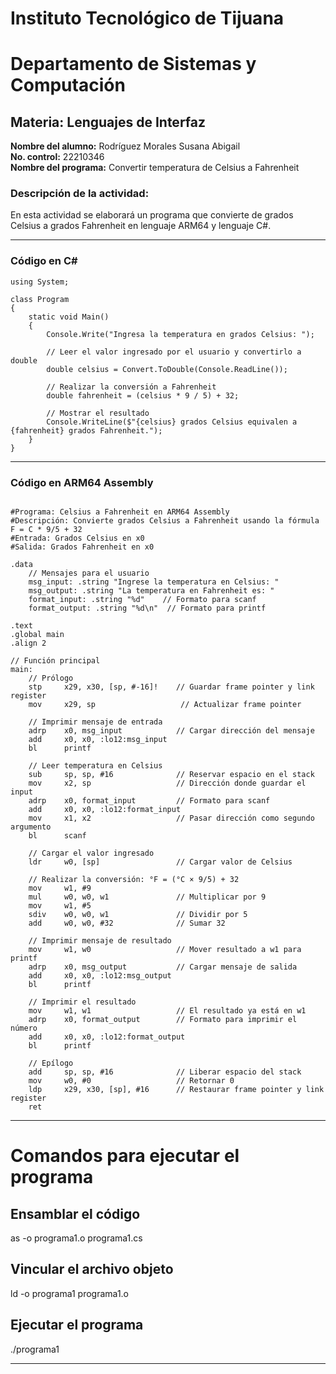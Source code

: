 # Instituto Tecnológico de Tijuana
# Departamento de Sistemas y Computación
## Materia: Lenguajes de Interfaz

**Nombre del alumno:** Rodríguez Morales Susana Abigail  
**No. control:** 22210346  
**Nombre del programa:** Convertir temperatura de Celsius a Fahrenheit  

### Descripción de la actividad:
En esta actividad se elaborará un programa que convierte de grados Celsius a grados Fahrenheit en lenguaje ARM64 y lenguaje C#.

---

### Código en C#
~~~
using System;

class Program
{
    static void Main()
    {
        Console.Write("Ingresa la temperatura en grados Celsius: ");
        
        // Leer el valor ingresado por el usuario y convertirlo a double
        double celsius = Convert.ToDouble(Console.ReadLine());
        
        // Realizar la conversión a Fahrenheit
        double fahrenheit = (celsius * 9 / 5) + 32;
        
        // Mostrar el resultado
        Console.WriteLine($"{celsius} grados Celsius equivalen a {fahrenheit} grados Fahrenheit.");
    }
}
~~~

---

### Código en ARM64 Assembly

~~~

#Programa: Celsius a Fahrenheit en ARM64 Assembly
#Descripción: Convierte grados Celsius a Fahrenheit usando la fórmula F = C * 9/5 + 32
#Entrada: Grados Celsius en x0
#Salida: Grados Fahrenheit en x0

.data
    // Mensajes para el usuario
    msg_input: .string "Ingrese la temperatura en Celsius: "
    msg_output: .string "La temperatura en Fahrenheit es: "
    format_input: .string "%d"    // Formato para scanf
    format_output: .string "%d\n"  // Formato para printf

.text
.global main
.align 2

// Función principal
main:
    // Prólogo
    stp     x29, x30, [sp, #-16]!    // Guardar frame pointer y link register
    mov     x29, sp                   // Actualizar frame pointer

    // Imprimir mensaje de entrada
    adrp    x0, msg_input            // Cargar dirección del mensaje
    add     x0, x0, :lo12:msg_input
    bl      printf

    // Leer temperatura en Celsius
    sub     sp, sp, #16              // Reservar espacio en el stack
    mov     x2, sp                   // Dirección donde guardar el input
    adrp    x0, format_input         // Formato para scanf
    add     x0, x0, :lo12:format_input
    mov     x1, x2                   // Pasar dirección como segundo argumento
    bl      scanf

    // Cargar el valor ingresado
    ldr     w0, [sp]                 // Cargar valor de Celsius

    // Realizar la conversión: °F = (°C × 9/5) + 32
    mov     w1, #9
    mul     w0, w0, w1               // Multiplicar por 9
    mov     w1, #5
    sdiv    w0, w0, w1               // Dividir por 5
    add     w0, w0, #32              // Sumar 32

    // Imprimir mensaje de resultado
    mov     w1, w0                   // Mover resultado a w1 para printf
    adrp    x0, msg_output           // Cargar mensaje de salida
    add     x0, x0, :lo12:msg_output
    bl      printf

    // Imprimir el resultado
    mov     w1, w1                   // El resultado ya está en w1
    adrp    x0, format_output        // Formato para imprimir el número
    add     x0, x0, :lo12:format_output
    bl      printf

    // Epílogo
    add     sp, sp, #16              // Liberar espacio del stack
    mov     w0, #0                   // Retornar 0
    ldp     x29, x30, [sp], #16      // Restaurar frame pointer y link register
    ret

~~~

---

# Comandos para ejecutar el programa

## Ensamblar el código
as -o programa1.o programa1.cs

## Vincular el archivo objeto
ld -o programa1 programa1.o

## Ejecutar el programa
./programa1

---


